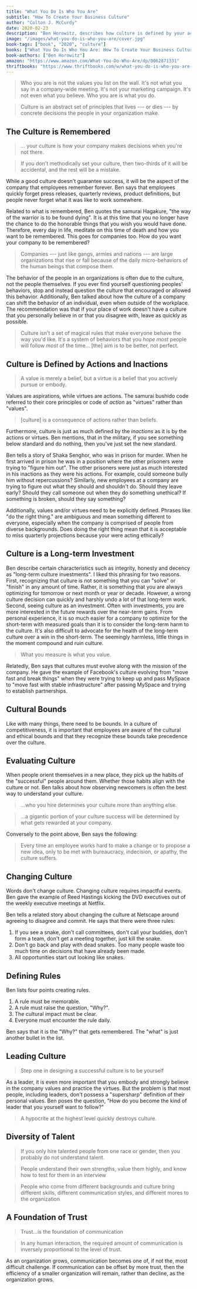 ```yaml
---
title: "What You Do Is Who You Are"
subtitle: "How To Create Your Business Culture"
author: "Colton J. McCurdy"
date: 2020-02-23
description: "Ben Horowitz, describes how culture is defined by your actions as a leader. He presents stories of samurai, prison gangs and slave revolt to describe the importance of and how to build a strong culture."
image: "/images/what-you-do-is-who-you-are/cover.jpg"
book-tags: ["book", "2020", "culture"]
books: ["What You Do Is Who You Are: How To Create Your Business Culture"]
book-authors: ["Ben Horowitz"]
amazon: "https://www.amazon.com/What-You-Do-Who-Are/dp/0062871331"
thriftbooks: "https://www.thriftbooks.com/w/what-you-do-is-who-you-are-how-to-create-your-business-culture_ben-horowitz/20754635/#isbn=0062871331"
---
```


> Who you are is not the values you list on the wall. It's not what you say in a
company-wide meeting. It's not your marketing campaign. It's not even what you believe.
Who you are is what you do.

> Culture is an abstract set of principles that lives --- or dies --- by concrete
decisions the people in your organization make.

## The Culture is Remembered

> ... your culture is how your company makes decisions when you're not there.

> If you don't methodically set your culture, then two-thirds of it will be accidental,
and the rest will be a mistake.

While a good culture doesn't guarantee success, it will be the aspect of the company
that employees remember forever. Ben says that employees quickly forget press
releases, quarterly reviews, product definitions, but people never forget what it
was like to work somewhere.

Related to what is remembered, Ben quotes the samurai Hagakure,
"the way of the warrior is to be found dying". It is at this time that you no
longer have the chance to do the honorable things that you wish you would have done.
Therefore, every day in life, meditate on this time of death and how you want to be remembered.
This goes for companies too. How do you want your company to be remembered?

> Companies --- just like gangs, armies and nations --- are large organizations
that rise or fall because of the daily micro-behaviors of the human beings that
compose them.

The behavior of the people in an organizations is often due to the culture, not
the people themselves. If you ever find yourself questioning peoples' behaviors,
stop and instead question the culture that encouraged or allowed this behavior.
Additionally, Ben talked about how the culture of a company
can shift the behavior of an individual, even when outside of the workplace. The recommendation
was that if your place of work doesn't have a culture that you personally believe in or
that you disagree with, leave as quickly as possible.

> Culture isn't a set of magical rules that make everyone behave the way you'd like.
It's a system of behaviors that you _hope_ _most_ people will follow _most_ of the time...
[the] aim is to be better, not perfect.

## Culture is Defined by Actions and Inactions

> A value is merely a belief, but a virtue is a belief that you actively pursue or embody.

Values are aspirations, while virtues are actions. The samurai bushido code
referred to their core principles or code of _action_ as "virtues" rather than "values".

> [culture] is a consequence of actions rather than beliefs.

Furthermore, culture is just as much defined by the _inactions_ as it is by the actions
or virtues. Ben mentions, that in the military, if you see something below standard
and do nothing, then you've just set the new standard.

Ben tells a story of Shaka Senghor, who was in prison for murder. When he first arrived in prison he was
in a position where the other prisoners were trying to "figure him out". The other
prisoners were just as much interested in his inactions as they were his actions.
For example, could someone bully him without repercussions? Similarly, new
employees at a company are trying to figure out what they should and shouldn't do.
Should they leave early? Should they call someone out when they do something
unethical? If something is broken, should they say something?

Additionally, values and/or virtues need to be explicitly defined. Phrases like "do the right thing."
are ambiguous and mean something different to everyone, especially when the company
is comprised of people from diverse backgrounds. Does doing the right thing mean
that it is acceptable to miss quarterly projections because your were acting ethically?

## Culture is a Long-term Investment

Ben describe certain characteristics such as integrity, honesty and decency as "long-term
culture investments". I liked this phrasing for two reasons. First, recognizing
that culture is not something that you can "solve" or "finish" in any amount of time. Rather,
it is something that you are always optimizing for tomorrow or next month or year or decade.
However, a wrong culture decision can quickly and harshly undo a lot of that long-term
work. Second, seeing culture as an investment. Often with investments, you are
more interested in the future rewards over the near-term gains. From personal
experience, it is so much easier for a company to optimize for the short-term with
measured goals than it is to consider the long-term harm to the culture. It's also
difficult to advocate for the health of the long-term culture over a win in the
short-term. The seemingly harmless, little things in the moment compound and
ruin culture.

> What you measure is what you value.

Relatedly, Ben says that cultures must evolve along with the mission of the company.
He gave the example of Facebook's culture evolving from "move fast and break things"
when they were trying to keep up and pass MySpace to "move fast with stable infrastructure"
after passing MySpace and trying to establish partnerships.

## Cultural Bounds

Like with many things, there need to be bounds. In a culture of competitiveness,
it is important that employees are aware of the cultural and ethical bounds and
that they recognize these bounds take precedence over the culture.

## Evaluating Culture

When people orient themselves in a new place, they pick up the habits of the "successful"
people around them. Whether those habits align with the culture or not. Ben talks
about how observing newcomers is often the best way to understand your culture.

> ...who you hire determines your culture more than anything else.

> ...a gigantic portion of your culture success will be determined by what gets
rewarded at your company.

Conversely to the point above, Ben says the following:

> Every time an employee works hard to make a change or to propose a new idea,
only to be met with bureaucracy, indecision, or apathy, the culture suffers.

## Changing Culture

Words don't change culture. Changing culture requires impactful events. Ben gave the
example of Reed Hastings kicking the DVD executives out of the weekly executive
meetings at Netflix.

Ben tells a related story about changing the culture at Netscape around agreeing to disagree
and commit. He says that there were three rules:

1. If you see a snake, don't call committees, don't call your buddies, don't form
a team, don't get a meeting together, just kill the snake.
2. Don't go back and play with dead snakes. Too many people waste too much time on
decisions that have already been made.
3. All opportunities start out looking like snakes.

## Defining Rules

Ben lists four points creating rules.

1. A rule must be memorable.
2. A rule must raise the question, "Why?".
3. The cultural impact must be clear.
4. Everyone must encounter the rule daily.

Ben says that it is the "Why?" that gets remembered. The "what" is just another
bullet in the list.

## Leading Culture

> Step one in designing a successful culture is to be yourself

As a leader, it is even more important that you embody and strongly believe in
the company values and practice the virtues. But the problem is that most people,
including leaders, don't possess a "supersharp" definition of their personal values.
Ben poses the question, "How do you become the kind of leader that you yourself want
to follow?"

> A hypocrite at the highest level quickly destroys culture.

## Diversity of Talent

> If you only hire talented people from one race or gender, then you probably do
not understand talent.

> People understand their own strengths, value them highly, and know how to test
for them in an interview

> People who come from different backgrounds and culture bring different skills,
different communication styles, and different mores to the organization

## A Foundation of Trust

> Trust...is the foundation of communication

> In any human interaction, the required amount of communication is inversely proportional
to the level of trust.

As an organization grows, communication becomes one of, if not the, most difficult
challenge. If communication can be offset by more trust, then the efficiency of
a smaller organization will remain, rather than decline, as the organization grows.
